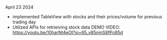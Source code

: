 April 23 2024
- implemented TableView with stocks and their prices/volume for previous trading day
- Utilized APIs for retrieiving stock data 
DEMO VIDEO: https://youtu.be/10harNt4eOI?si=65_y85nmS8fPo85d
